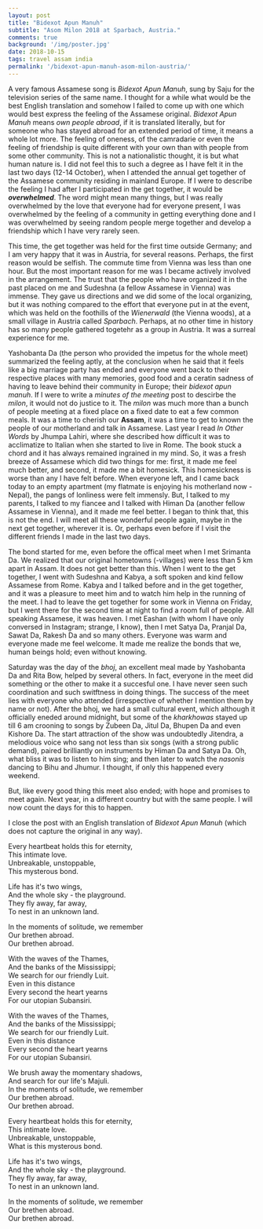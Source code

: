 ```yaml
---
layout: post
title: "Bidexot Apun Manuh"
subtitle: "Asom Milon 2018 at Sparbach, Austria."
comments: true
background: '/img/poster.jpg'
date: 2018-10-15
tags: travel assam india
permalink: '/bidexot-apun-manuh-asom-milon-austria/'
---
```


A very famous Assamese song is *Bidexot Apun Manuh*, sung by Saju for the television series of the same name. I thought for a 
while what would be the best English translation and somehow I failed to come up with one which would best express the feeling of the 
Assamese original. *Bidexot Apun Manuh* means *own people abroad*, if it is translated literally, but for someone who has stayed 
abroad for an extended period of time, it means a whole lot more. The feeling of oneness, of the camradarie or even the feeling of 
friendship is quite different with your own than with people from some other community. This is not a nationalistic thought, it 
is but what human nature is. I did not feel this to such a degree as I have felt it in the last two days (12-14 October), when I 
attended the annual get together of the Assamese community residing in mainland Europe. If I were to describe the feeling I had 
after I participated in the get together, it would be ***overwhelmed***. The word might mean many things, but I was really overwhelmed 
by the love that everyone had for everyone present, I was overwhelmed by the feeling of a community in getting everything done and 
I was overwhelmed by seeing random people merge together and develop a friendship which I have very rarely seen.

This time, the get together was held for the first time outside Germany; and I am very happy that it was in Austria, for several reasons. 
Perhaps, the first reason would be selfish. The commute time from Vienna was less than one hour. But the most important reason 
for me was I became actively involved in the arrangement. The trust that the people who have organized it in the past placed on me 
and Sudeshna (a fellow Assamese in Vienna) was immense. They gave us directions and we did some of the local organizing, but it 
was nothing compared to the effort that everyone put in at the event, which was held on the foothills of the *Wienerwald* (the Vienna 
woods), at a small village in Austria called *Sparbach*. Perhaps, at no other time in history has so many people gathered togetehr as 
a group in Austria. It was a surreal experience for me.

Yashobanta Da (the person who provided the impetus for the whole meet) summarized the feeling aptly, at the conclusion when he 
said that it feels like a big marriage party has ended and everyone went back to their respective places with many memories, good food 
and a ceratin sadness of having to leave behind their community in Europe; their *bidexot apun manuh*. If I were to write a *minutes of the meeting* 
post to descirbe the *milon*, it would not do justice to it. The *milon* was much more than a bunch of people meeting at a fixed 
place on a fixed date to eat a few common meals. It was a time to cherish our **Assam**, it was a time to get to known the people 
of our motherland and talk in Assamese. Last year I read *In Other Words* by Jhumpa Lahiri, where she described how difficult it 
was to acclimatize to Italian when she started to live in Rome. The book stuck a chord and it has always remained ingrained in 
my mind. So, it was a fresh breeze of Assamese which did two things for me: first, it made me feel much better, and second, it made 
me a bit homesick. This homesickness is worse than any I have felt before. When everyone left, and I came back today to an empty 
apartment (my flatmate is enjoying his motherland now - Nepal), the pangs of lonliness were felt immensly. But, I talked to my 
parents, I talked to my fiancee and I talked with Himan Da (another fellow Assamese in Vienna), and it made me feel better. I began 
to think that, this is not the end. I will meet all these wonderful people again, maybe in the next get together, wherever it is. Or, 
perhaps even before if I visit the different friends I made in the last two days.

The bond started for me, even before the offical meet when I met Srimanta Da. We realized that our original hometowns (-villages) 
were less than 5 km apart in Assam. It does not get better than this. When I went to the get together, I went with Sudeshna and Kabya, 
a soft spoken and kind fellow Assamese from Rome. Kabya and I talked before and in the get together, and it was a pleasure to meet him 
and to watch him help in the running of the meet. I had to leave the get together for some work in Vienna on Friday, but I went there 
for the second time at night to find a room full of people. All speaking Assamese, it was heaven. I met Eashan (with whom I have 
only conversed in Instagram; strange, I know), then I met Satya Da, Pranjal Da, Sawat Da, Rakesh Da and so many others. Everyone was 
warm and everyone made me feel welcome. It made me realize the bonds that we, human beings hold; even without knowing.

Saturday was the day of the *bhoj*, an excellent meal made by Yashobanta Da and Rita Bow, helped by several others. In fact, everyone 
in the meet did something or the other to make it a succesful one. I have never seen such coordination and such switftness in doing 
things. The success of the meet lies with everyone who attended (irrespective of whether I mention them by name or not). After the bhoj, 
we had a small cultural event, which although it officially eneded around midnight, but some of the *kharkhowas* stayed up till 
6 am crooning to songs by Zubeen Da, Jitul Da, Bhupen Da and even Kishore Da. The start attraction of the show was undoubtedly Jitendra, 
a melodious voice who sang not less than six songs (with a strong public demand), paired brilliantly on instruments by Himan Da and 
Satya Da. Oh, what bliss it was to listen to him sing; and then later to watch the *nasonis* dancing to Bihu and Jhumur. I thought, 
if only this happened every weekend.

But, like every good thing this meet also ended; with hope and promises to meet again. Next year, in a different country but with the 
same people. I will now count the days for this to happen.

I close the post with an English translation of *Bidexot Apun Manuh* (which does not capture the original in any way).

Every heartbeat holds this for eternity,<br/>
This intimate love.<br/>
Unbreakable, unstoppable,<br/>
This mysterous bond.<br/>

Life has it's two wings,<br/>
And the whole sky - the playground.<br/>
They fly away, far away,<br/>
To nest in an unknown land.

In the moments of solitude, we remember<br/>
Our brethen abroad.<br/>
Our brethen abroad.

With the waves of the Thames,<br/>
And the banks of the Mississippi;<br/>
We search for our friendly Luit.<br/>
Even in this distance<br/>
Every second the heart yearns<br/>
For our utopian Subansiri.

With the waves of the Thames,<br/>
And the banks of the Mississippi;<br/>
We search for our friendly Luit.<br/>
Even in this distance<br/>
Every second the heart yearns<br/>
For our utopian Subansiri.

We brush away the momentary shadows,<br/>
And search for our life's Majuli.<br/>
In the moments of solitude, we remember<br/>
Our brethen abroad.<br/>
Our brethen abroad.

Every heartbeat holds this for eternity,<br/>
This intimate love.<br/>
Unbreakable, unstoppable,<br/>
What is this mysterous bond.

Life has it's two wings,<br/>
And the whole sky - the playground.<br/>
They fly away, far away,<br/>
To nest in an unknown land.

In the moments of solitude, we remember<br/>
Our brethen abroad.<br/>
Our brethen abroad.
